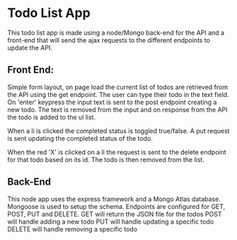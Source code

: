 # Todo List App

This todo list app is made using a node/Mongo back-end for the API and a front-end that will send the ajax requests to the different endpoints to update the API.

## Front End:
Simple form layout, on page load the current list of todos are retrieved from the API using the get endpoint.  The user can type their todo in the text field.  On 'enter' keypress the input text is sent to the post endpoint creating a new todo.  The text is removed from the input and on response from the API the todo is added to the ul list.

When a li is clicked the completed status is toggled true/false.  A put request is sent updating the completed status of the todo.

When the red 'X' is clicked on a li the request is sent to the delete endpoint for that todo based on its id.  The todo is then removed from the list.


## Back-End
This node app uses the express framework and a Mongo Atlas database.  Mongoose is used to setup the schema.
Endpoints are configured for GET, POST, PUT and DELETE.
GET will return the JSON file for the todos
POST will handle adding a new todo
PUT will handle updating a specific todo
DELETE will handle removing a specific todo